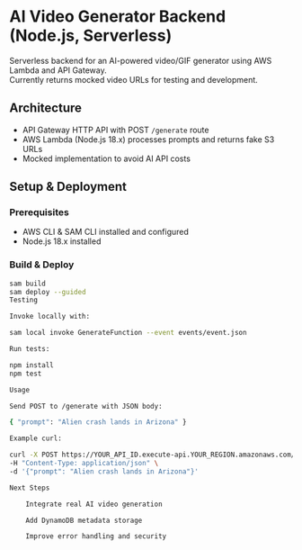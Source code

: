 # AI Video Generator Backend (Node.js, Serverless)

Serverless backend for an AI-powered video/GIF generator using AWS Lambda and API Gateway.  
Currently returns mocked video URLs for testing and development.

## Architecture

- API Gateway HTTP API with POST `/generate` route  
- AWS Lambda (Node.js 18.x) processes prompts and returns fake S3 URLs  
- Mocked implementation to avoid AI API costs  

## Setup & Deployment

### Prerequisites

- AWS CLI & SAM CLI installed and configured  
- Node.js 18.x installed  

### Build & Deploy

```bash
sam build
sam deploy --guided
Testing

Invoke locally with:

sam local invoke GenerateFunction --event events/event.json

Run tests:

npm install
npm test

Usage

Send POST to /generate with JSON body:

{ "prompt": "Alien crash lands in Arizona" }

Example curl:

curl -X POST https://YOUR_API_ID.execute-api.YOUR_REGION.amazonaws.com/generate \
-H "Content-Type: application/json" \
-d '{"prompt": "Alien crash lands in Arizona"}'

Next Steps

    Integrate real AI video generation

    Add DynamoDB metadata storage

    Improve error handling and security
